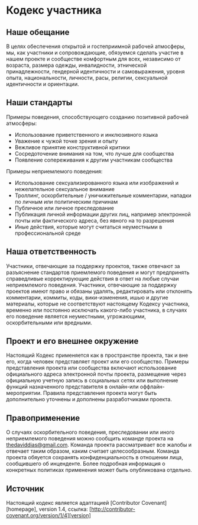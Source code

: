 # Кодекс участника

## Наше обещание

В целях обеспечения открытой и гостеприимной рабочей атмосферы, мы, как участники и сопровождающие, обязуемся сделать участие в нашем проекте и сообществе комфортным для всех, независимо от возраста, размера одежды, инвалидности, этнической принадлежности, гендерной идентичности и самовыражения, уровня опыта, национальности, личности, расы, религии, сексуальной идентичности и ориентации.

## Наши стандарты

Примеры поведения, способствующего созданию позитивной рабочей атмосферы:
* Использование приветственного и инклюзивного языка
* Уважение к чужой точке зрения и опыту
* Вежливое принятие конструктивной критики
* Сосредоточение внимания на том, что лучше для сообщества
* Появление сопереживания к другим участникам сообщества

Примеры неприемлемого поведения: 
* Использование сексуализированного языка или изображений и нежелательное сексуальное внимание
* Троллинг, оскорбительные / уничижительные комментарии, нападки по личным или политическим причинам
* Публичное или личное преследование
* Публикация личной информации других лиц, например электронной почты или фактического адреса, без явного на то разрешения
* Иные действия, которые могут считаться неуместными в профессиональной среде

## Наша ответственность

Участники, отвечающие за поддержку проектов, также отвечают за разъяснение стандартов приемлемого поведения и могут предпринять справедливые корректирующие действия в ответ на любые случаи неприемлемого поведения.
Участники, отвечающие за поддержку проектов имеют право и обязаны удалять, редактировать или отклонять комментарии, коммиты, коды, вики-изменения, ишью и другие материалы, которые не соответствуют настоящему Кодексу участника, временно или постоянно исключать какого-либо участника, в случаях его поведение является неуместными, угрожающими, оскорбительными или вредными.

## Проект и его внешнее окружение

Настоящий Кодекс применяется как в пространстве проекта, так и вне его, когда человек представляет проект или его сообщество. Примеры представления проекта или сообщества включают использование официального адреса электронной почты проекта, размещение через официальную учетную запись в социальных сетях или выполнение функций назначенного представителя в онлайн-или оффлайн-мероприятии. Правила представления проекта могут быть дополнительно уточнены и дополнены разработчиками проекта.

## Правоприменение

О случаях оскорбительного поведения, преследовании или иного неприемлемого поведения можно сообщить команде проекта на thedaviddias@gmail.com. Команда проекта рассматривает все жалобы и отвечает таким образом, каким считает целесообразным. Команда проекта обяуется сохранять конфиденциальность в отношении лица, сообщившего об инценденте. Более подробная информация о конкретных политиках применения может быть опубликована отдельно.

## Источник

Настоящий кодекс является адаптацией [Contributor Covenant][homepage], version 1.4, ссылка: [http://contributor-covenant.org/version/1/4][version]

[домашняя страница]: http://contributor-covenant.org
[версия]: http://contributor-covenant.org/version/1/4/
